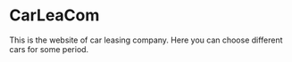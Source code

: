 # CarLeaCom

This is the website of car leasing company. Here you can choose different cars for some period. 
